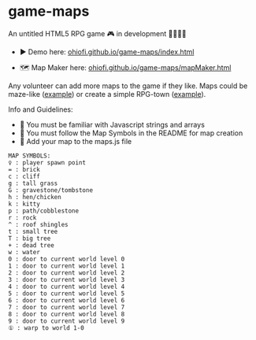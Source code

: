 # game-maps

An untitled HTML5 RPG game 🎮️ in development 👩‍💻🧑‍💻️

- ▶️ Demo here: [ohiofi.github.io/game-maps/index.html](https://ohiofi.github.io/game-maps/index.html)

- 🗺️ Map Maker here: [ohiofi.github.io/game-maps/mapMaker.html](https://ohiofi.github.io/game-maps/mapMaker.html)


Any volunteer can add more maps to the game if they like. Maps could be maze-like ([example](http://mikesrpgcenter.com/ffantasy/maps/waterfallcave.html)) or create a simple RPG-town ([example](http://mikesrpgcenter.com/ffantasy/maps/coneria.html)).

Info and Guidelines:

- 🎃 You must be familiar with Javascript strings and arrays
- 🎃 You must follow the Map Symbols in the README for map creation
- 🎃 Add your map to the maps.js file


```
MAP SYMBOLS:
♀ : player spawn point
= : brick
c : cliff
g : tall grass
G : gravestone/tombstone
h : hen/chicken
k : kitty
p : path/cobblestone
r : rock
^ : roof shingles
t : small tree
T : big tree
+ : dead tree
w : water
0 : door to current world level 0
1 : door to current world level 1
2 : door to current world level 2
3 : door to current world level 3
4 : door to current world level 4
5 : door to current world level 5
6 : door to current world level 6
7 : door to current world level 7
8 : door to current world level 8
9 : door to current world level 9
① : warp to world 1-0
```
